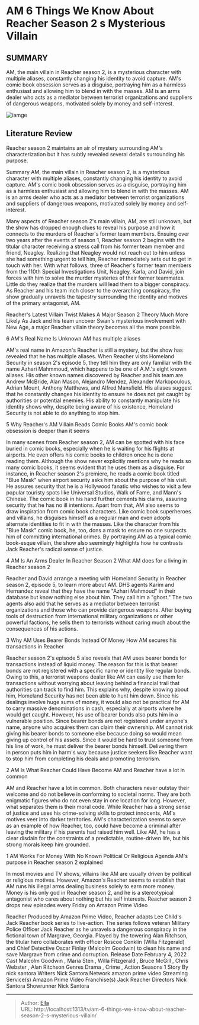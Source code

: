 # AM 6 Things We Know About Reacher Season 2 s Mysterious Villain


## SUMMARY 


 AM, the main villain in Reacher season 2, is a mysterious character with multiple aliases, constantly changing his identity to avoid capture. 
 AM&#39;s comic book obsession serves as a disguise, portraying him as a harmless enthusiast and allowing him to blend in with the masses. 
 AM is an arms dealer who acts as a mediator between terrorist organizations and suppliers of dangerous weapons, motivated solely by money and self-interest. 

![iamge](https://static1.srcdn.com/wordpress/wp-content/uploads/2023/12/am-x-things-we-know-about-reacher-season-2-s-mysterious-villain.jpg)

## Literature Review
Reacher season 2 maintains an air of mystery surrounding AM&#39;s characterization but it has subtly revealed several details surrounding his purpose.




Summary
 AM, the main villain in Reacher season 2, is a mysterious character with multiple aliases, constantly changing his identity to avoid capture. 
 AM&#39;s comic book obsession serves as a disguise, portraying him as a harmless enthusiast and allowing him to blend in with the masses. 
 AM is an arms dealer who acts as a mediator between terrorist organizations and suppliers of dangerous weapons, motivated solely by money and self-interest. 


Many aspects of Reacher season 2&#39;s main villain, AM, are still unknown, but the show has dropped enough clues to reveal his purpose and how it connects to the murders of Reacher&#39;s former team members. Ensuing over two years after the events of season 1, Reacher season 2 begins with the titular character receiving a stress call from his former team member and friend, Neagley. Realizing that Neagley would not reach out to him unless she had something urgent to tell him, Reacher immediately sets out to get in touch with her.
With what follows, three of Reacher&#39;s former team members from the 110th Special Investigations Unit, Neagley, Karla, and David, join forces with him to solve the murder mysteries of their former teammates. Little do they realize that the murders will lead them to a bigger conspiracy. As Reacher and his team inch closer to the overarching conspiracy, the show gradually unravels the tapestry surrounding the identity and motives of the primary antagonist, AM.
            
 
 Reacher&#39;s Latest Villain Twist Makes A Major Season 2 Theory Much More Likely 
As Jack and his team uncover Swan&#39;s mysterious involvement with New Age, a major Reacher villain theory becomes all the more possible.













 








 6  AM&#39;s Real Name Is Unknown 
AM has multiple aliases
        

AM&#39;s real name in Amazon&#39;s Reacher is still a mystery, but the show has revealed that he has multiple aliases. When Reacher visits Homeland Security in season 2&#39;s episode 5, they tell him they are only familiar with the name Azhari Mahmmoud, which happens to be one of A.M.&#39;s eight known aliases. His other known names discovered by Reacher and his team are Andrew McBride, Alan Mason, Alejandro Mendez, Alexander Markopoulous, Adrian Mount, Anthony Matthews, and Alfred Mansfield. His aliases suggest that he constantly changes his identity to ensure he does not get caught by authorities or potential enemies. His ability to constantly manipulate his identity shows why, despite being aware of his existence, Homeland Security is not able to do anything to stop him.





 5  Why Reacher&#39;s AM Villain Reads Comic Books 
AM&#39;s comic book obsession is deeper than it seems
        

In many scenes from Reacher season 2, AM can be spotted with his face buried in comic books, especially when he is waiting for his flights at airports. He even offers his comic books to children once he is done reading them. Although the show never explicitly mentions why he reads so many comic books, it seems evident that he uses them as a disguise. For instance, in Reacher season 2&#39;s premiere, he reads a comic book titled &#34;Blue Mask&#34; when airport security asks him about the purpose of his visit. He assures security that he is a Hollywood fanatic who wishes to visit a few popular touristy spots like Universal Studios, Walk of Fame, and Mann&#39;s Chinese.
The comic book in his hand further cements his claims, assuring security that he has no ill intentions. Apart from that, AM also seems to draw inspiration from comic book characters. Like comic book superheroes and villains, he disguises himself as a regular man and even adopts alternate identities to fit in with the masses. Like the character from his &#34;Blue Mask&#34; comic book, he, too, dons a mask to ensure no one suspects him of committing international crimes. By portraying AM as a typical comic book-esque villain, the show also seemingly highlights how he contrasts Jack Reacher&#39;s radical sense of justice.





 4  AM Is An Arms Dealer In Reacher Season 2 
What AM does for a living in Reacher season 2
        

Reacher and David arrange a meeting with Homeland Security in Reacher season 2, episode 5, to learn more about AM. DHS agents Karim and Hernandez reveal that they have the name &#34;Azhari Mahmoud&#34; in their database but know nothing else about him. They call him a &#34;ghost.&#34; The two agents also add that he serves as a mediator between terrorist organizations and those who can provide dangerous weapons. After buying tools of destruction from international military organizations or other powerful factions, he sells them to terrorists without caring much about the consequences of his actions.





 3  Why AM Uses Bearer Bonds Instead Of Money 
How AM secures his transactions in Reacher
        

Reacher season 2&#39;s episode 5 also reveals that AM uses bearer bonds for transactions instead of liquid money. The reason for this is that bearer bonds are not registered with a specific name or identity like regular bonds. Owing to this, a terrorist weapons dealer like AM can easily use them for transactions without worrying about leaving behind a financial trail that authorities can track to find him. This explains why, despite knowing about him, Homeland Security has not been able to hunt him down. Since his dealings involve huge sums of money, it would also not be practical for AM to carry massive denominations in cash, especially at airports where he would get caught.
However, his use of bearer bonds also puts him in a vulnerable position. Since bearer bonds are not registered under anyone&#39;s name, anyone who acquires them can claim their ownership. AM cannot risk giving his bearer bonds to someone else because doing so would mean giving up control of his assets. Since it would be hard to trust someone from his line of work, he must deliver the bearer bonds himself. Delivering them in person puts him in harm&#39;s way because justice seekers like Reacher want to stop him from completing his deals and promoting terrorism.





 2  AM Is What Reacher Could Have Become 
AM and Reacher have a lot in common


 







AM and Reacher have a lot in common. Both characters never outstay their welcome and do not believe in conforming to societal norms. They are both enigmatic figures who do not even stay in one location for long. However, what separates them is their moral code. While Reacher has a strong sense of justice and uses his crime-solving skills to protect innocents, AM&#39;s motives veer into darker territories. AM&#39;s characterization seems to serve as an example of how Reacher, too, could have become a criminal after leaving the military if his parents had raised him well. Like AM, he has a clear disdain for the constraints of a predictable, routine-driven life, but his strong morals keep him grounded.





 1  AM Works For Money With No Known Political Or Religious Agenda 
AM&#39;s purpose in Reacher season 2 explained
        

In most movies and TV shows, villains like AM are usually driven by political or religious motives. However, Amazon&#39;s Reacher seems to establish that AM runs his illegal arms dealing business solely to earn more money. Money is his only god in Reacher season 2, and he is a stereotypical antagonist who cares about nothing but his self interests.
Reacher season 2 drops new episodes every Friday on Amazon Prime Video 

        


 Reacher 
Produced by Amazon Prime Video, Reacher adapts Lee Child&#39;s Jack Reacher book series to live-action. The series follows veteran Military Police Officer Jack Reacher as he unravels a dangerous conspiracy in the fictional town of Margrave, Georgia. Played by the towering Alan Ritchson, the titular hero collaborates with officer Roscoe Conklin (Willa Fitzgerald) and Chief Detective Oscar Finlay (Malcolm Goodwin) to clean his name and save Margrave from crime and corruption.
 Release Date   February 4, 2022    Cast   Malcolm Goodwin , Maria Sten , Willa Fitzgerald , Bruce McGill , Chris Webster , Alan Ritchson    Genres   Drama , Crime , Action    Seasons   1    Story By   nick santora    Writers   Nick Santora    Network   amazon prime video    Streaming Service(s)   Amazon Prime Video    Franchise(s)   Jack Reacher    Directors   Nick Santora    Showrunner   Nick Santora    





---

> Author: [Ella](https://instagram.hk.cn/)  
> URL: http://localhost:1313/tv/am-6-things-we-know-about-reacher-season-2-s-mysterious-villain/  

